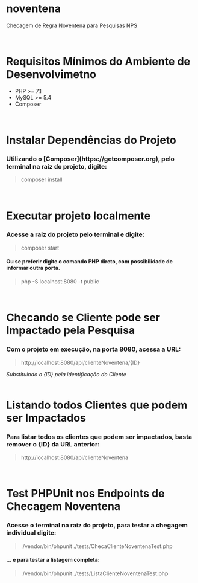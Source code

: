 # noventena
Checagem de Regra Noventena para Pesquisas NPS

<br />

# Requisitos Mínimos do Ambiente de Desenvolvimetno
 - PHP >= 7.1
 - MySQL >= 5.4
 - Composer
 
<br />

# Instalar Dependências do Projeto
<h3>Utilizando o [Composer](https://getcomposer.org), pelo terminal na raiz do projeto, digite:</h3>
<blockquote>composer install</blockquote>

<br />

# Executar projeto localmente
<h3>Acesse a raiz do projeto pelo terminal e digite:</h3>
<blockquote>composer start</blockquote>
<h4>Ou se preferir digite o comando PHP direto, com possibilidade de informar outra porta.</h4>
<blockquote>php -S localhost:8080 -t public</blockquote>

<br />

# Checando se Cliente pode ser Impactado pela Pesquisa
<h3>Com o projeto em execução, na porta 8080, acessa a URL:</h3>
<blockquote>http://localhost:8080/api/clienteNoventena/{ID}</blockquote>
<i>Substituindo o {ID} pela identificação do Cliente</i>

<br />
<br />

# Listando todos Clientes que podem ser Impactados
<h3>Para listar todos os clientes que podem ser impactados, basta remover o {ID} da URL anterior:</h3>
<blockquote>http://localhost:8080/api/clienteNoventena</blockquote>

<br />

# Test PHPUnit nos Endpoints de Checagem Noventena
<h3>Acesse o terminal na raiz do projeto, para testar a chegagem individual digite:</h3>
<blockquote>./vendor/bin/phpunit ./tests/ChecaClienteNoventenaTest.php</blockquote>
<h4>... e para testar a listagem completa:</h4>
<blockquote>./vendor/bin/phpunit ./tests/ListaClienteNoventenaTest.php</blockquote>


